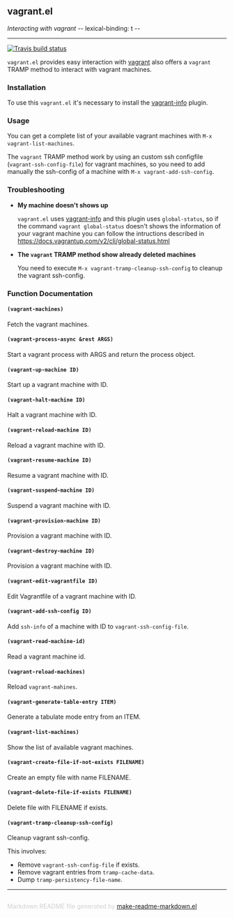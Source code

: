 ## vagrant.el
*Interacting with vagrant -*- lexical-binding: t -*-*

---
[![Travis build status](https://travis-ci.org/emacs-pe/vagrant.el.png?branch=master)](https://travis-ci.org/emacs-pe/vagrant.el)

`vagrant.el` provides easy interaction with [vagrant][] also offers a
`vagrant` TRAMP method to interact with vagrant machines.

### Installation

To use this `vagrant.el` it's necessary to install the [vagrant-info][] plugin.

### Usage

You can get a complete list of your available vagrant machines with
`M-x vagrant-list-machines`.

The `vagrant` TRAMP method work by using an custom ssh configfile
(`vagrant-ssh-config-file`) for vagrant machines, so you need to add manually
the ssh-config of a machine with `M-x vagrant-add-ssh-config`.

### Troubleshooting

+ **My machine doesn't shows up**

  `vagrant.el` uses [vagrant-info][] and this plugin uses `global-status`,
  so if the command `vagrant global-status` doesn't shows the information of
  your vagrant machine you can follow the intructions described in
  https://docs.vagrantup.com/v2/cli/global-status.html

+ **The `vagrant` TRAMP method show already deleted machines**

  You need to execute `M-x vagrant-tramp-cleanup-ssh-config` to cleanup the
  vagrant ssh-config.

[vagrant]: http://www.vagrantup.com/ "Vagrant"
[vagrant-info]: https://github.com/marsam/vagrant-info "vagrant-info plugin"

### Function Documentation


#### `(vagrant-machines)`

Fetch the vagrant machines.

#### `(vagrant-process-async &rest ARGS)`

Start a vagrant process with ARGS and return the process object.

#### `(vagrant-up-machine ID)`

Start up a vagrant machine with ID.

#### `(vagrant-halt-machine ID)`

Halt a vagrant machine with ID.

#### `(vagrant-reload-machine ID)`

Reload a vagrant machine with ID.

#### `(vagrant-resume-machine ID)`

Resume a vagrant machine with ID.

#### `(vagrant-suspend-machine ID)`

Suspend a vagrant machine with ID.

#### `(vagrant-provision-machine ID)`

Provision a vagrant machine with ID.

#### `(vagrant-destroy-machine ID)`

Provision a vagrant machine with ID.

#### `(vagrant-edit-vagrantfile ID)`

Edit Vagrantfile of a vagrant machine with ID.

#### `(vagrant-add-ssh-config ID)`

Add `ssh-info` of a machine with ID to `vagrant-ssh-config-file`.

#### `(vagrant-read-machine-id)`

Read a vagrant machine id.

#### `(vagrant-reload-machines)`

Reload `vagrant-mahines`.

#### `(vagrant-generate-table-entry ITEM)`

Generate a tabulate mode entry from an ITEM.

#### `(vagrant-list-machines)`

Show the list of available vagrant machines.

#### `(vagrant-create-file-if-not-exists FILENAME)`

Create an empty file with name FILENAME.

#### `(vagrant-delete-file-if-exists FILENAME)`

Delete file with FILENAME if exists.

#### `(vagrant-tramp-cleanup-ssh-config)`

Cleanup vagrant ssh-config.

This involves:
+ Remove `vagrant-ssh-config-file` if exists.
+ Remove vagrant entries from `tramp-cache-data`.
+ Dump `tramp-persistency-file-name`.

-----
<div style="padding-top:15px;color: #d0d0d0;">
Markdown README file generated by
<a href="https://github.com/mgalgs/make-readme-markdown">make-readme-markdown.el</a>
</div>

